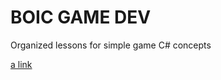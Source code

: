 # BOIC GAME DEV

Organized lessons for simple game C# concepts

[a link](https://github.com/tairaBOIC/BOIC-GD/blob/main/Variables-and-Functions.md)

